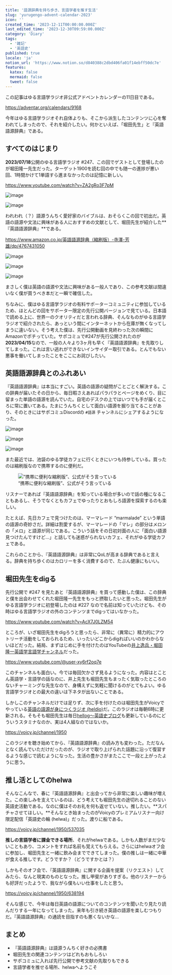 ```yaml
---
title: '語源辞典を持ち歩き、言語学者を推す生活'
slug: 'yurugengo-advent-calendar-2023'
icon: ''
created_time: '2023-12-11T00:00:00.000Z'
last_edited_time: '2023-12-30T09:59:00.000Z'
category: 'Diary'
tags:
  - '雑記'
  - '英語史'
published: true
locale: 'ja'
notion_url: 'https://www.notion.so/d840388c2dbd406fa01f14ebff50dc7e'
features:
  katex: false
  mermaid: false
  tweet: false
---
```


この記事はゆる言語学ラジオ非公式アドベントカレンダーの11日目である。

https://adventar.org/calendars/9168

今年はゆる言語学ラジオそれ自体よりも、そこから派生したコンテンツに心を奪われてしまったので、それを紹介したい。何かといえば、「堀田先生」と『英語語源辞典』である。

## すべてのはじまり

**2023/07/18**公開のゆる言語学ラジオ #247、この回でゲストとして登場したのが堀田隆一先生だった。ターゲット1900を読む回の中でも随一の進捗が悪い回、1時間かけて1単語すら進まなかったのは記憶に新しい。

https://www.youtube.com/watch?v=ZA2gRo3F7pM

![image](/images/yurugengo-advent-calendar-2023/%E8%8B%B1%E5%8D%98%E8%AA%9E%E5%B8%B3%E3%81%AE%E8%AA%9E%E6%BA%90%E3%82%92%E5%85%A8%E9%83%A8%E7%9F%A5%E3%82%8B%E3%81%9F%E3%82%81%E3%81%AB%E3%80%81%E7%A0%94%E7%A9%B6%E8%80%85%E3%82%92%E5%91%BC%E3%81%B2%E3%82%99%E3%81%BE%E3%81%97%E3%81%9F%E3%80%90%E3%82%BF%E3%83%BC%E3%82%B1%E3%82%99%E3%83%83%E3%83%881900_with_%E5%A0%80%E7%94%B0%E5%85%88%E7%94%9F%E3%80%91247_48-8_screenshot.png)

![image](/images/yurugengo-advent-calendar-2023/%E8%8B%B1%E5%8D%98%E8%AA%9E%E5%B8%B3%E3%81%AE%E8%AA%9E%E6%BA%90%E3%82%92%E5%85%A8%E9%83%A8%E7%9F%A5%E3%82%8B%E3%81%9F%E3%82%81%E3%81%AB%E3%80%81%E7%A0%94%E7%A9%B6%E8%80%85%E3%82%92%E5%91%BC%E3%81%B2%E3%82%99%E3%81%BE%E3%81%97%E3%81%9F%E3%80%90%E3%82%BF%E3%83%BC%E3%82%B1%E3%82%99%E3%83%83%E3%83%881900_with_%E5%A0%80%E7%94%B0%E5%85%88%E7%94%9F%E3%80%91247_48-19_screenshot.png)

われわれ（？）語源うんちく愛好家のバイブルは、おそらくこの回で初出だ。英語の語源や文法に興味がある人におすすめの文献として、堀田先生が紹介した**『英語語源辞典』**である。

https://www.amazon.co.jp/英語語源辞典（縮刷版）-寺澤-芳雄/dp/4767431050

![image](/images/yurugengo-advent-calendar-2023/%E8%8B%B1%E5%8D%98%E8%AA%9E%E5%B8%B3%E3%81%AE%E8%AA%9E%E6%BA%90%E3%82%92%E5%85%A8%E9%83%A8%E7%9F%A5%E3%82%8B%E3%81%9F%E3%82%81%E3%81%AB%E3%80%81%E7%A0%94%E7%A9%B6%E8%80%85%E3%82%92%E5%91%BC%E3%81%B2%E3%82%99%E3%81%BE%E3%81%97%E3%81%9F%E3%80%90%E3%82%BF%E3%83%BC%E3%82%B1%E3%82%99%E3%83%83%E3%83%881900_with_%E5%A0%80%E7%94%B0%E5%85%88%E7%94%9F%E3%80%91247_49-38_screenshot.png)

![image](/images/yurugengo-advent-calendar-2023/%E8%8B%B1%E5%8D%98%E8%AA%9E%E5%B8%B3%E3%81%AE%E8%AA%9E%E6%BA%90%E3%82%92%E5%85%A8%E9%83%A8%E7%9F%A5%E3%82%8B%E3%81%9F%E3%82%81%E3%81%AB%E3%80%81%E7%A0%94%E7%A9%B6%E8%80%85%E3%82%92%E5%91%BC%E3%81%B2%E3%82%99%E3%81%BE%E3%81%97%E3%81%9F%E3%80%90%E3%82%BF%E3%83%BC%E3%82%B1%E3%82%99%E3%83%83%E3%83%881900_with_%E5%A0%80%E7%94%B0%E5%85%88%E7%94%9F%E3%80%91247_50-13_screenshot.png)

![image](/images/yurugengo-advent-calendar-2023/%E8%8B%B1%E5%8D%98%E8%AA%9E%E5%B8%B3%E3%81%AE%E8%AA%9E%E6%BA%90%E3%82%92%E5%85%A8%E9%83%A8%E7%9F%A5%E3%82%8B%E3%81%9F%E3%82%81%E3%81%AB%E3%80%81%E7%A0%94%E7%A9%B6%E8%80%85%E3%82%92%E5%91%BC%E3%81%B2%E3%82%99%E3%81%BE%E3%81%97%E3%81%9F%E3%80%90%E3%82%BF%E3%83%BC%E3%82%B1%E3%82%99%E3%83%83%E3%83%881900_with_%E5%A0%80%E7%94%B0%E5%85%88%E7%94%9F%E3%80%91247_50-37_screenshot.png)

まさしく僕は英語の語源や文法に興味がある一般人であり、この参考文献は間違いなく僕が買うべき本だと一瞬で確信した。

ちなみに、僕はゆる言語学ラジオの有料サポーターコミュニティに参加しているため、ほとんどの回をサポーター限定の先行公開バージョンで見ている。日本語で読める上に、世界一のクオリティだと言われる辞典、そんなものがゆる言語学ラジオで紹介されたら、あっという間にインターネットから在庫が無くなってしまうに違いない。そう考えた僕は、先行公開動画を見終わった次の瞬間にAmazonでポチっていた。サポコミュで#247が先行公開されたのが**2023/04/15**なので、一般の人々より3ヶ月も早く『英語語源辞典』を先取りしてしまった。これは言い逃れができないインサイダー取引である。とんでもない悪事を働いてしまったことをここにお詫びしたい。

## 英語語源辞典とのふれあい

『英語語源辞典』は本当にすごい。英語の語源の疑問がことごとく解決する。この辞典が届いたその日から、毎日暇さえあればパラパラとページをめくり、目に留まった単語の語源を読んでいた。自宅のデスクの上ではいつでも手が届くところに常に置いてある。たまにうんちくとして面白い語源を掘り当てることがあり、そのときにはサポコミュDiscordの `#語源` チャンネルにシェアするようになった。

![image](/images/yurugengo-advent-calendar-2023/Untitled.png)

![image](/images/yurugengo-advent-calendar-2023/Untitled.png)

![image](/images/yurugengo-advent-calendar-2023/Untitled.png)

また最近では、池袋のゆる学徒カフェに行くときにいつも持参している。買ったのは縮刷版なので携帯するのに便利だ。

<figure>
  <img src="/images/yurugengo-advent-calendar-2023/1000004015.jpg" alt="“携帯に便利な縮刷版”、公式がそう言っている">
  <figcaption>“携帯に便利な縮刷版”、公式がそう言っている</figcaption>
</figure>

リスナーであれば『英語語源辞典』を知っている場合が多いので話の種になることもあるし、そうでなくともカフェでゆったりとおもしろ語源を探索するのも楽しい。

たとえば、先日カフェで見つけたのは、マーマレード “marmalade” という単語の語源の奇妙さだ。詳細は割愛するが、マーマレードの「マレ」の部分はメロンの「メロ」と語源が同じである。こういう話をその日初対面の人に「面白い語源見つけたんですけど…」と話しても迷惑がられないカフェ、それがゆる学徒カフェである。

これらのことから、『英語語源辞典』は非常にQoLが高まる辞典であると言える。辞典を持ち歩くのはカロリーを多く消費するので、たぶん健康にもいい。

## 堀田先生をdigる

先行公開で #247 を見たあと『英語語源辞典』を買って感動した僕は、この辞典と僕を出会わせてくれた堀田隆一先生をもっと摂取したいと思った。堀田先生がゆる言語学ラジオに初登場したのは #227 なので名前は知っていたけども、その時はゆる言語学ラジオの外のコンテンツまでdigってはいなかった。

https://www.youtube.com/watch?v=AcX7J0LZM54

ところが、いざ堀田先生をdigろうと思ったら、非常に（異常に）精力的にアウトリーチ活動をしておられるため、いったいどこからdigればいいのかわからないほどだった。結局、まずはじめに手を付けたのはYouTubeの[井上逸兵・堀田隆一英語学言語学チャンネル](https://www.youtube.com/@user-xy6rf2oq7e)だった。

https://www.youtube.com/@user-xy6rf2oq7e

このチャンネルも面白い。今では毎回欠かさず見るようになった。内容はとことん英語学・言語学の話なのに、井上先生も堀田先生もまったく気取ったところのないチャーミングな先生なので、身構えずに気軽に聞けるのがとてもよい。ゆる言語学ラジオとの最大の違いは下ネタが出ないことである。

しかしこのチャンネルだけでは足りず、次に手を付けたのは堀田先生がVoicyでやっている[英語の語源が身につくラジオ (heldio)](https://voicy.jp/channel/1950)だ。このラジオは毎朝6時に更新される。そもそも堀田先生は毎日[hellog～英語史ブログ](http://user.keio.ac.jp/~rhotta/hellog/index.html)も更新しているのにどういうスタミナなのか、実は4人組なのではないか。

https://voicy.jp/channel/1950

このラジオを聴き始めてから、『英語語源辞典』の読み方も変わった。ただなんとなく読んでいただけだったのが、ラジオで取り上げられた話題に沿って復習するような感じで読むようになった。生活の豊かさがまたここで一段と上がったように思う。

## 推し活としてのhelwa

そんなこんなで、春に『英語語源辞典』と出会ってから非常に楽しい趣味が増えた。この楽しみを支えているのは、どう考えても堀田先生の途切れることのない英語史活動である。なのに僕はそのお礼を何も返せていない。推したい。**スパチャさせてほしい。**そんなとき始まったのがVoicyのプレミアムリスナー向け限定配信「英語史の輪 (helwa)」だった。渡りに船である。

https://voicy.jp/channel/1950/537035

**推しの言語学者に課金できる場所**、それがhelwaである。しかも人数がまだ少ないこともあり、コメントをすれば名前も覚えてもらえる。さらにはhelwaオフ会に参加し、堀田先生と一緒に飲み会までできてしまった。僕の推しは一緒に中華が食える推しです。どうですか？（どうですかとは？）

しかもそのオフ会で、『英語語源辞典』に関する企画を提案（リクエスト）してみたら、なんと現実のものとなった。推し甲斐がありすぎる。他のリスナーからも好評だったようで、我ながら僕もいい仕事をしたと思う。

https://voicy.jp/channel/1950/638194

そんな感じで、今年は毎日英語の語源についてのコンテンツを聞いたり見たり読んだりする一年になってしまった。来年も引き続き英語の語源を楽しむつもりだ。『英語語源辞典』の通読を目指すのも悪くないかな…

## まとめ

- 『英語語源辞典』は語源うんちく好きの必携書
- 堀田先生の関連コンテンツはどれもおもしろい
- サポコミュに入れば先行公開で参考文献の先取りもできる
- 言語学者を推せる場所、helwaへようこそ
